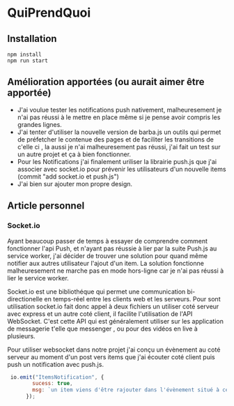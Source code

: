 # QuiPrendQuoi

## Installation 
```
npm install
npm run start 
```

## Amélioration apportées (ou aurait aimer être apportée)
* J'ai voulue tester les notifications push nativement, malheuresement je n'ai pas réussi à le mettre en place même si je pense avoir compris les grandes lignes. 
* J'ai tenter d'utiliser la nouvelle version de barba.js un outils qui permet de préfetcher le contenue des pages et de faciliter les transitions de c'elle ci , la aussi je n'ai malheuresement pas réussi, j'ai fait un test sur un autre projet et ça à bien fonctionner. 
* Pour les Notifications j'ai finalement uriliser la librairie push.js que j'ai associer avec socket.io pour prévenir les utilisateurs d'un nouvelle items (commit "add socket.io et push.js")
* J'ai bien sur ajouter mon propre design. 

## Article personnel 
### Socket.io 
Ayant beaucoup passer de temps à essayer de comprendre comment fonctionner l'api Push, et n'ayant pas réussie à lier par la suite Push.js au service worker, j'ai décider de trouver une solution pour quand même notifier aux autres utilisateur l'ajout d'un item.
La solution fonctionne malheuresement ne marche pas en mode hors-ligne car je n'ai pas réussi à lier le service worker. 

Socket.io est une bibliothéque qui permet une communication bi-directionelle en temps-réel entre les clients web et les serveurs. 
Pour sont utilisation socket.io fait donc appel à deux fichiers un utiliser coté serveur avec express et un autre coté client, il facilite l'utilisation de l'API WebSocket.
C'est cette API qui est généralement utiliser sur les application de messagerie t'elle que messenger , ou pour des vidéos en live à plusieurs. 

Pour utiliser websocket dans notre projet j'ai conçu un évènement au coté serveur au moment d'un post vers items que j'ai écouter coté client puis push un notification avec push.js.

```javascript
 io.emit("ItemsNotification", {
        sucess: true,
        msg: `un item viens d'être rajouter dans l'évènement situé à cette adresse :  ${process.env.FRONT_URL}:${process.env.PORT}/party/${req.params.id}`
      });
```



